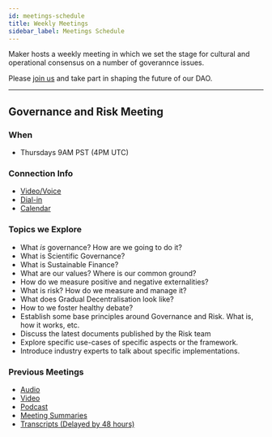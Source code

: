 ```yaml
---
id: meetings-schedule
title: Weekly Meetings
sidebar_label: Meetings Schedule
---
```


Maker hosts a weekly meeting in which we set the stage for cultural and operational consensus on a number of goverannce issues.

Please [join us](https://calendar.google.com/calendar/embed?src=makerdao.com_3efhm2ghipksegl009ktniomdk%40group.calendar.google.com&ctz=America%2FLos_Angeles) and take part in shaping the future of our DAO.

---

## Governance and Risk Meeting

### When

- Thursdays 9AM PST (4PM UTC)

### Connection Info

- [Video/Voice](https://zoom.us/j/697074715)
- [Dial-in](https://zoom.us/u/acRbIMDvK)
- [Calendar](https://calendar.google.com/calendar/embed?src=makerdao.com_3efhm2ghipksegl009ktniomdk@group.calendar.google.com&ctz=America/Los_Angeles)

### Topics we Explore

- What _is_ governance? How are we going to do it?
- What is Scientific Governance?
- What is Sustainable Finance?
- What are our values? Where is our common ground?
- How do we measure positive and negative externalities?
- What is risk? How do we measure and manage it?
- What does Gradual Decentralisation look like?
- How to we foster healthy debate?
- Establish some base principles around Governance and Risk. What is, how it works, etc.
- Discuss the latest documents published by the Risk team
- Explore specific use-cases of specific aspects or the framework.
- Introduce industry experts to talk about specific implementations.

### Previous Meetings

- [Audio](https://soundcloud.com/makerdao/sets/governance-and-risk)
- [Video](https://www.youtube.com/playlist?list=PLLzkWCj8ywWNq5-90-Id6VPSsrk4OWVan)
- [Podcast](https://feeds.soundcloud.com/playlists/soundcloud:playlists:623643288/sounds.rss)
- [Meeting Summaries](./governance-and-risk-meetings/summaries)
- [Transcripts (Delayed by 48 hours)](./governance-and-risk-meetings/transcripts)

